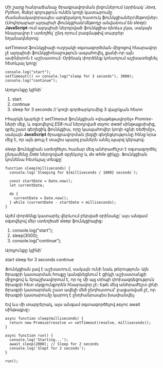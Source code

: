 Մի շարք հանրաճանաչ ծրագրավորման լեզուներում (_օրինակ՝ Java, Python, Ruby_) գոյություն ունեն կոդի կատարումը ժամանակավորապես արգելակող հատուկ ֆունկցիաներ/մեթոդներ։ (_Սովորաբար այդպիսի ֆունկցիան/մեթոդը անվանում են sleep_): **JavaScript**-ում այդպիսի ներդրված ֆունկցիա դեռևս չկա, սակայն հնարավոր է ստեղծել՝ ընդ որում բազմաթիվ տարբեր եղանակներով։

_setTimeout_ ֆունկցիայի ուղղակի օգտագործման միջոցով հնարավոր չէ այդպիսի ֆունկցիոնալություն ապահովել, քանի֊որ այն ասինխրոն է աշխատում։ Օրինակ փորձենք կոնսոլում աշխատեցնել հետևյալ կոդը՝

```
console.log("start");
setTimeout(() => console.log("sleep for 3 seconds"), 3000);
console.log("continue");
```

Արդյունքը կլինի՝

1. start
2. continue
3. sleep for 3 seconds // կոդի գործարկումից 3 վայրկյան հետո

Իհարկե կարելի է _setTimeout_ ֆունկցիան «փաթեթավորել» _Promise_-ների մեջ, և օգտվելով _ES8_-ում ներդրված _async await_ սինթաքսիսից, գրել շատ գեղեցիկ ֆունկցիա, որը կապահովեր կոդի «քնի ռեժիմը», սակայն **JavaScript** ծրագրավորման լեզվի գեղեցկությունը հենց նրա մեջ է, որ այն թույլ է տալիս պարզ բաներն անել պարզ կերպով։

_sleep_ ֆունկցիան ստեղծելու համար մեզ անհրաժեշտ է օգտագործել ընդամենը _Date_ ներդրված օբյեկտը և _do while_ ցիկլը։ Ֆունկցիան կունենա հետևյալ տեսքը՝

```
function sleep(milliseconds) {
  console.log(`Sleeping for ${milliseconds / 1000} seconds`);

  const startDate = Date.now();
  let currentDate;

  do {
    currentDate = Date.now();
  } while (currentDate - startDate < milliseconds);
}
```

Այժմ փորձենք կատարել վերևում բերված օրինակը՝ այս անգամ օգտվելով մեր ստեղծած sleep ֆունկցիայից։

1. console.log("start");
2. sleep(3000);
3. console.log("continue");

Արդյունքը կլինի՝

start
sleep for 3 seconds
continue

Ֆունկցիան լավ է աշխատում, սակայն ունի նաև թերություն։ Այն ծրագրի կատարման հոսքը կանգնեցնում է ցիկլի աշխատանքի միջոցով և երաշխավորում է, որ ոչ մի այլ տիպի փոխազդեցություն ծրագրի հետ սկզբունքորեն հնարավոր չէ։ Եթե մեզ անհրաժեշտ լինի ծրագրի կատարման շատ ավելի մեծ ընդհատում՝ բացառված չէ, որ ծրագրի կատարումը կարող է ընդհանրապես խափանվել։

Եվ ևս մի տարբերակ, այս անգամ օգտագործելով async await սինթաքսը։

```
async function sleep(milliseconds) {
  return new Promise(resolve => setTimeout(resolve, milliseconds));
}

async function run() {
  console.log('Starting...');
  await sleep(2000); // Sleep for 2 seconds
  console.log('Slept for 2 seconds');
}

run();

```
